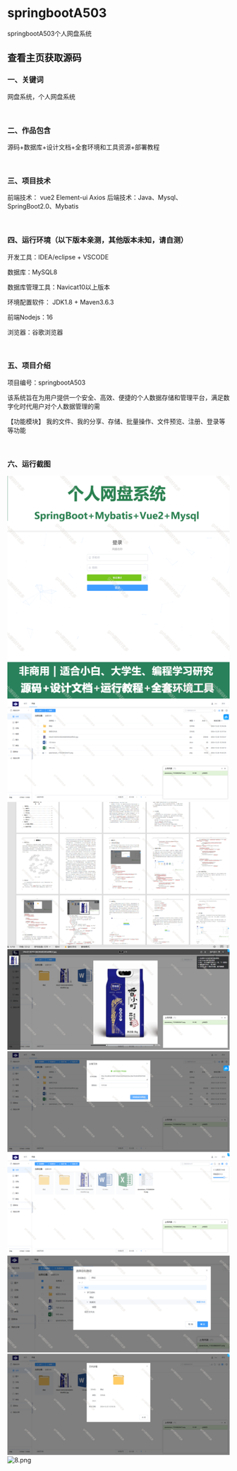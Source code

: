 # springbootA503
springbootA503个人网盘系统
 
## 查看主页获取源码


### 一、关键词

网盘系统，个人网盘系统

<br/>

### 二、作品包含

源码+数据库+设计文档+全套环境和工具资源+部署教程


<br/>

### 三、项目技术

前端技术： vue2 Element-ui Axios 
后端技术：Java、Mysql、SpringBoot2.0、Mybatis

  

<br/>

### 四、运行环境（以下版本亲测，其他版本未知，请自测）

开发工具：IDEA/eclipse  + VSCODE

数据库：MySQL8

数据库管理工具：Navicat10以上版本

环境配置软件： JDK1.8 + Maven3.6.3

前端Nodejs：16

浏览器：谷歌浏览器



<br/>

### 五、项目介绍

项目编号：springbootA503

该系统旨在为用户提供一个安全、高效、便捷的个人数据存储和管理平台，满足数字化时代用户对个人数据管理的需

【功能模块】
我的文件、我的分享、存储、批量操作、文件预览、注册、登录等等功能

<br/>

### 六、运行截图

![cover.png](./cover.png)
![1.png](./1.png)
![2.png](./2.png)
![3.png](./3.png)
![4.png](./4.png)
![5.png](./5.png)
![6.png](./6.png)
![7.png](./7.png)
![8.png](./8.png)

